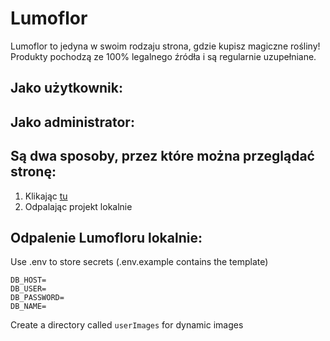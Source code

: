 # Lumoflor 

Lumoflor to jedyna w swoim rodzaju strona, gdzie kupisz magiczne rośliny! Produkty pochodzą ze 100% legalnego źródła i są regularnie uzupełniane.

## Jako użytkownik:


## Jako administrator:


## Są dwa sposoby, przez które można przeglądać stronę:
1. Klikając [tu](https://misklep.tymi.org/login.html)
2. Odpalając projekt lokalnie

## Odpalenie Lumofloru lokalnie:


Use .env to store secrets (.env.example contains the template)
```env
DB_HOST=
DB_USER=
DB_PASSWORD=
DB_NAME=
```

Create a directory called `userImages` for dynamic images
